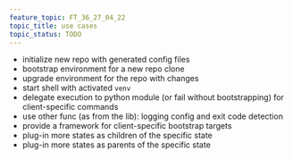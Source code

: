 ```yaml
---
feature_topic: FT_36_27_04_22
topic_title: use cases
topic_status: TODO
---
```


*   initialize new repo with generated config files
*   bootstrap environment for a new repo clone
*   upgrade environment for the repo with changes
*   start shell with activated `venv`
*   delegate execution to python module (or fail without bootstrapping) for client-specific commands
*   use other func (as from the lib): logging config and exit code detection
*   provide a framework for client-specific bootstrap targets
*   plug-in more states as children of the specific state
*   plug-in more states as parents of the specific state
